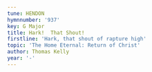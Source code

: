 ```yaml
---
tune: HENDON
hymnnumber: '937'
key: G Major
title: Hark!  That Shout!
firstline: 'Hark, that shout of rapture high'
topic: 'The Home Eternal: Return of Christ'
author: Thomas Kelly
year: '-'
---
```

